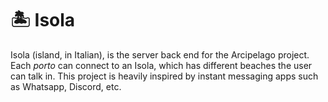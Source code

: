 # 🏝️ Isola

Isola (island, in Italian), is the server back end for the Arcipelago project. 
Each *porto* can connect to an Isola, which has different beaches the user can talk in. 
This project is heavily inspired by instant messaging apps such as Whatsapp, Discord, etc. 